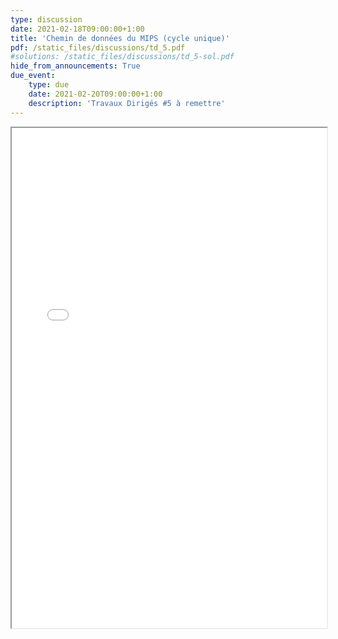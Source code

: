 ```yaml
---
type: discussion
date: 2021-02-18T09:00:00+1:00
title: 'Chemin de données du MIPS (cycle unique)'
pdf: /static_files/discussions/td_5.pdf
#solutions: /static_files/discussions/td_5-sol.pdf
hide_from_announcements: True
due_event:
    type: due
    date: 2021-02-20T09:00:00+1:00
    description: 'Travaux Dirigés #5 à remettre'
---
```

<iframe src="{{ page.pdf | prepend: site.baseurl | prepend : site.url}}" width="100%" height="800em"></iframe>
